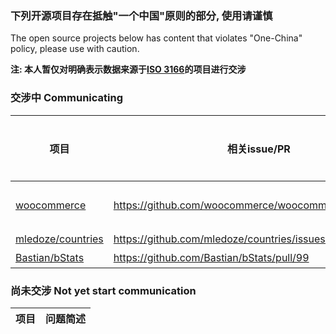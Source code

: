 ### 下列开源项目存在抵触"一个中国"原则的部分, 使用请谨慎
The open source projects below has content that violates "One-China" policy, please use with caution.

**注: 本人暂仅对明确表示数据来源于[ISO 3166](https://www.iso.org/iso-3166-country-codes.html)的项目进行交涉**

### 交涉中 Communicating

| 项目 | 相关issue/PR | 问题简述 |
| ------------- | ------------- | ------------- |
| [woocommerce](https://github.com/woocommerce/woocommerce) | https://github.com/woocommerce/woocommerce/pull/24425 | 港澳台 |
| [mledoze/countries](https://github.com/mledoze/countries) | https://github.com/mledoze/countries/issues/4 | 台 |
| [Bastian/bStats](https://github.com/Bastian/bStats) | https://github.com/Bastian/bStats/pull/99 | 台 |


### 尚未交涉 Not yet start communication

| 项目 | 问题简述 |
| ------------- | ------------- |
